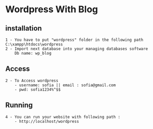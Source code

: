 # Wordpress With Blog

## installation 
    1 - You have to put "wordpress" folder in the following path C:\xampp\htdocs\wordpress
    2 - Import next database into your managing databases software
        Db name: wp_blog
    
## Access 
    2 - To Access wordpress
        - username: sofia || email : sofia@gmail.com
        - pwd: sofia1234%^$$
 
## Running
    4 - You can run your website with following path :
        - http://localhost/wordpress
